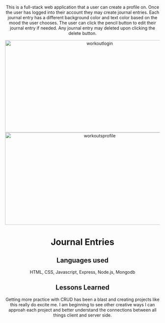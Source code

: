 

<p align="center">
  This is a full-stack web application that a user can create a profile on. Once the user has logged into their account they may create journal entries. Each journal entry has a different background color and text color based on the mood the user chooses. The user can click the pencil button to edit their journal entry if needed. Any journal entry may deleted upon clicking the delete button.
</p>

<section align="center">
  <img  height="300" width="600" alt="workoutlogin" src="https://user-images.githubusercontent.com/102041426/171779059-d9a66e28-e3d7-4420-bb2e-ca59837129bc.png">
 </section>
 <section align="center">
<img height="300" width="600" alt="workoutsprofile" src="https://user-images.githubusercontent.com/102041426/171779068-1c92241f-6b9f-4ea5-98ea-b4c01a79e395.png">
  </section>
<h1 align="center"> Journal Entries</h1>


<h2 align="center"> Languages used</h2>
<p align="center"> HTML, CSS, Javascript, Express, Node.js, Mongodb </p>

<h2 align="center"> Lessons Learned </h2>
<p align="center"> Getting more practice with CRUD has been a blast and creating projects like this really do excite me. I am beginning to see other creative ways I can approah each project and better understand the connections between all things client and server side.  </p>
